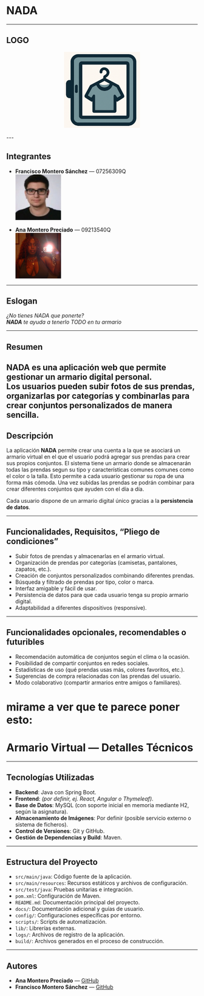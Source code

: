 # NADA

---

## LOGO  
<p align="center">
  <img src="src/images/logo.png" alt="Logo NADA" width="200"/>
</p>
---

## Integrantes
- **Francisco Montero Sánchez** — 07256309Q  
  <img src="src/images/francisco.jpg" alt="Foto Francisco" width="120"/>

- **Ana Montero Preciado** — 09213540Q  
  <img src="src/images/ana.jpg" alt="Foto Ana" width="120"/>
---

## Eslogan    
*¿No tienes NADA que ponerte?*  
***NADA** te ayuda a tenerlo TODO en tu armario*  

---

## Resumen
**NADA** es una aplicación web que permite gestionar un **armario digital personal**.  
Los usuarios pueden subir fotos de sus prendas, organizarlas por categorías y combinarlas para crear conjuntos personalizados de manera sencilla.
---

## Descripción  
La aplicación **NADA** permite crear una cuenta a la que se asociará un armario virtual en el que el usuario podrá agregar sus prendas para crear sus propios conjuntos.
El sistema tiene un armario donde se almacenarán todas las prendas segun su tipo y características comunes comunes como el color o la talla. Esto permite a cada usuario
gestionar su ropa de una forma más cómoda. Una vez subidas las prendas se podrán combinar para crear diferentes conjuntos que ayuden con el día a día.

Cada usuario dispone de un armario digital único gracias a la **persistencia de datos**.

---

## Funcionalidades, Requisitos, “Pliego de condiciones”  
- Subir fotos de prendas y almacenarlas en el armario virtual.  
- Organización de prendas por categorías (camisetas, pantalones, zapatos, etc.).  
- Creación de conjuntos personalizados combinando diferentes prendas.  
- Búsqueda y filtrado de prendas por tipo, color o marca.  
- Interfaz amigable y fácil de usar.  
- Persistencia de datos para que cada usuario tenga su propio armario digital.  
- Adaptabilidad a diferentes dispositivos (responsive).  

---

## Funcionalidades opcionales, recomendables o futuribles  
- Recomendación automática de conjuntos según el clima o la ocasión.  
- Posibilidad de compartir conjuntos en redes sociales.  
- Estadísticas de uso (qué prendas usas más, colores favoritos, etc.).  
- Sugerencias de compra relacionadas con las prendas del usuario.  
- Modo colaborativo (compartir armarios entre amigos o familiares).  

# mirame a ver que te parece poner esto:

# Armario Virtual — Detalles Técnicos

---

## Tecnologías Utilizadas
- **Backend**: Java con Spring Boot.
- **Frontend**: *(por definir, ej. React, Angular o Thymeleaf)*.
- **Base de Datos**: MySQL (con soporte inicial en memoria mediante H2, según la asignatura).
- **Almacenamiento de Imágenes**: Por definir (posible servicio externo o sistema de ficheros).
- **Control de Versiones**: Git y GitHub.
- **Gestión de Dependencias y Build**: Maven.

---

## Estructura del Proyecto
- `src/main/java`: Código fuente de la aplicación.
- `src/main/resources`: Recursos estáticos y archivos de configuración.
- `src/test/java`: Pruebas unitarias e integración.
- `pom.xml`: Configuración de Maven.
- `README.md`: Documentación principal del proyecto.
- `docs/`: Documentación adicional y guías de usuario.
- `config/`: Configuraciones específicas por entorno.
- `scripts/`: Scripts de automatización.
- `lib/`: Librerías externas.
- `logs/`: Archivos de registro de la aplicación.
- `build/`: Archivos generados en el proceso de construcción.

---

## Autores
- **Ana Montero Preciado** — [GitHub](https://github.com/amonterooq)
- **Francisco Montero Sánchez** — [GitHub](https://github.com/fmonteroi)  


